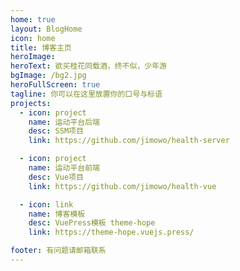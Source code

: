 ```yaml
---
home: true
layout: BlogHome
icon: home
title: 博客主页
heroImage: 
heroText: 欲买桂花同载酒，终不似，少年游
bgImage: /bg2.jpg
heroFullScreen: true
tagline: 你可以在这里放置你的口号与标语
projects:
  - icon: project
    name: 运动平台后端
    desc: SSM项目
    link: https://github.com/jimowo/health-server

  - icon: project
    name: 运动平台前端
    desc: Vue项目
    link: https://github.com/jimowo/health-vue

  - icon: link
    name: 博客模板
    desc: VuePress模板 theme-hope
    link: https://theme-hope.vuejs.press/

footer: 有问题请邮箱联系
---
```

